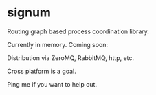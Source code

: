 signum
===

Routing graph based process coordination library.

Currently in memory. Coming soon:

Distribution via ZeroMQ, RabbitMQ, http, etc. 

Cross platform is a goal.

Ping me if you want to help out.
